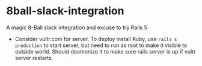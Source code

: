 # 8ball-slack-integration
A magic 8-Ball slack integration and excuse to try Rails 5
- Consider vultr.com for server. To deploy install Ruby, use `rails s production` to start server, but need to run as root to make it visible to outside world. Should deamonize it to make sure rails server is up if vultr server restarts.
